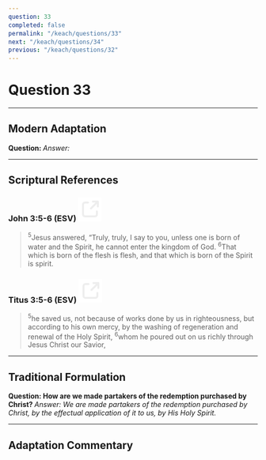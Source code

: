 ```yaml
---
question: 33
completed: false
permalink: "/keach/questions/33"
next: "/keach/questions/34"
previous: "/keach/questions/32"
---
```

# Question 33
---
## Modern Adaptation
<strong>
    Question:
</strong>

<em>
    Answer:
</em>

---
## Scriptural References
### John 3:5-6 (ESV) <a href="https://biblegateway.com/passage/?search=John+3%3A5-6&version=ESV"><img src="/assets/svg/link.svg"/></a>
> <sup>5</sup>Jesus answered, “Truly, truly, I say to you, unless one is born of water and the Spirit, he cannot enter the kingdom of God.
> <sup>6</sup>That which is born of the flesh is flesh, and that which is born of the Spirit is spirit.

### Titus 3:5-6 (ESV) <a href="https://biblegateway.com/passage/?search=Titus+3%3A5-6&version=ESV"><img src="/assets/svg/link.svg"/></a>
> <sup>5</sup>he saved us, not because of works done by us in righteousness, but according to his own mercy, by the washing of regeneration and renewal of the Holy Spirit,
> <sup>6</sup>whom he poured out on us richly through Jesus Christ our Savior,

---
## Traditional Formulation
<strong>
    Question: How are we made partakers of the redemption purchased by Christ?
</strong>

<em>
    Answer: We are made partakers of the redemption purchased by Christ, by the effectual application of it to us, by His Holy Spirit.
</em>

---
## Adaptation Commentary
